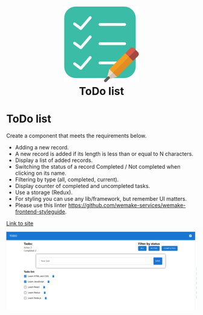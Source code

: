 <h1 align="center">
  <br>
  <a href="https://svitlanaparyiska.github.io/to-do-list/"><img src="./public/android-chrome-512x512.png" alt="Medicine Delivery App" width="200"></a>
  <br>
ToDo list
  <br>
</h1>

# ToDo list

Create a component that meets the requirements below.

- Adding a new record.
- A new record is added if its length is less than or equal to N characters.
- Display a list of added records.
- Switching the status of a record Completed / Not completed when clicking on its name.
- Filtering by type (all, completed, current).
- Display counter of completed and uncompleted tasks.
- Use a storage (Redux).
- For styling you can use any lib/framework, but remember UI matters.
- Please use this linter https://github.com/wemake-services/wemake-frontend-styleguide.

[Link to site](https://svitlanaparyiska.github.io/to-do-list/ 'ToDo list')

![GitHub ReadMe](./src/images/readme.PNG)
